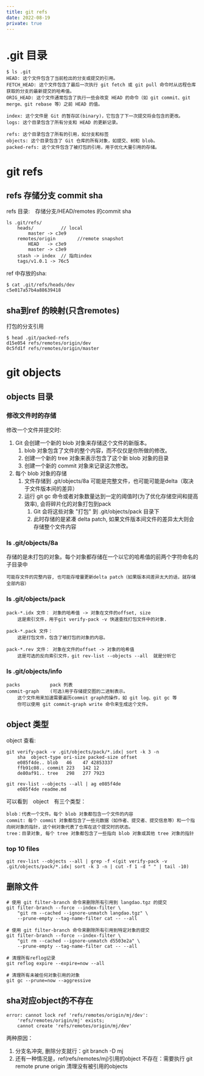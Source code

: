 ```yaml
---
title: git refs
date: 2022-08-19
private: true
---
```

# .git 目录

    $ ls .git
    HEAD: 这个文件包含了当前检出的分支或提交的引用。
    FETCH_HEAD: 这个文件包含了最后一次执行 git fetch 或 git pull 命令时从远程仓库获取的分支的最新提交的哈希值。
    ORIG_HEAD: 这个文件通常包含了执行一些会改变 HEAD 的命令（如 git commit、git merge、git rebase 等）之前 HEAD 的值。

    index: 这个文件是 Git 的暂存区(binary)，它包含了下一次提交将会包含的更改。
    logs: 这个目录包含了所有分支和 HEAD 的更新记录。

    refs: 这个目录包含了所有的引用，如分支和标签
    objects: 这个目录包含了 Git 仓库的所有对象，如提交、树和 blob。
    packed-refs: 这个文件包含了被打包的引用，用于优化大量引用的存储。

# git refs
## refs 存储分支 commit sha 
refs 目录:　存储分支/HEAD/remotes 的commit sha
    
    ls .git/refs/
        heads/          // local
            master -> c3e9
        remotes/origin        //remote snapshot
            HEAD   -> c3e9
            master -> c3e9
        stash -> index  // 指向index 
        tags/v1.0.1 -> 76c5

ref 中存放的sha:

    $ cat .git/refs/heads/dev
    c5e017a57b4a88639418

##  sha到ref 的映射(只含remotes)
打包的分支引用

    $ head .git/packed-refs
    d15e054 refs/remotes/origin/dev
    0c5fd1f refs/remotes/origin/master

# git objects
## objects 目录
### 修改文件时的存储
修改一个文件并提交时:
1. Git 会创建一个新的 blob 对象来存储这个文件的新版本。
   1. blob 对象包含了文件的整个内容，而不仅仅是你所做的修改。
   2. 创建一个新的 tree 对象来表示包含了这个新 blob 对象的目录
   3. 创建一个新的 commit 对象来记录这次修改。
2. 每个 blob 对象的存储
   1. 文件存储到 .git/objects/8a 可能是完整文件，也可能可能是delta（取决于文件版本间的差异）
   2. 运行 git gc 命令或者对象数量达到一定的阈值时(为了优化存储空间和提高效率), 会将碎片化的对象打包到pack
      1. Git 会将这些对象 "打包" 到 .git/objects/pack 目录下
      2. 此时存储的是紧凑 delta patch, 如果文件版本间文件的差异太大则会存储整个文件内容

### ls .git/objects/8a
存储的是未打包的对象。每个对象都存储在一个以它的哈希值的前两个字符命名的子目录中

    可能存文件的完整内容, 也可能存增量更新delta patch（如果版本间差异太大的话，就存储全部内容）

### ls .git/objects/pack

    pack-*.idx 文件： 对象的哈希值 -> 对象在文件的offset, size
        这是索引文件，用于git verify-pack -v 快速查找打包文件中的对象.  

    pack-*.pack 文件：
        这是打包文件，包含了被打包的对象的内容。

    pack-*.rev 文件： 对象在文件的offset -> 对象的哈希值 
        这是可选的反向索引文件，git rev-list --objects --all  就是分析它

### ls .git/objects/info

    packs           pack 列表
    commit-graph    (可选)用于存储提交图的二进制表示。
        这个文件用来加速需要遍历commit graph的操作，如 git log、git gc 等
        你可以使用 git commit-graph write 命令来生成这个文件。

## object 类型
object 查看:

    git verify-pack -v .git/objects/pack/*.idx| sort -k 3 -n 
        sha  object-type ori-size packed-size offset  
        e085f4de.. blob   46    47 42853337
        ffb91c08.. commit 223   142 12
        de80af91.. tree   298   277 7923

    git rev-list --objects --all | ag e085f4de
        e085f4de readme.md

可以看到　object　有三个类型：

    blob：代表一个文件。每个 blob 对象都包含一个文件的内容
    commit: 每个 commit 对象都包含了一些元数据（如作者、提交者、提交信息等）和一个指向树对象的指针，这个树对象代表了仓库在这个提交时的状态。
    tree：目录对象, 每个 tree 对象都包含了一些指向 blob 对象或其他 tree 对象的指针

### top 10 files

    git rev-list --objects --all | grep -f <(git verify-pack -v .git/objects/pack/*.idx| sort -k 3 -n | cut -f 1 -d " " | tail -10)

## 删除文件
    # 使用 git filter-branch 命令来删除所有引用到 langdao.tgz 的提交
    git filter-branch --force --index-filter \
        "git rm --cached --ignore-unmatch langdao.tgz" \
        --prune-empty --tag-name-filter cat -- --all

    # 使用 git filter-branch 命令来删除所有引用到特定对象的提交
    git filter-branch --force --index-filter \
        "git rm --cached --ignore-unmatch d5503e2a" \
        --prune-empty --tag-name-filter cat -- --all

    # 清理所有reflog记录
    git reflog expire --expire=now --all

    # 清理所有未被任何对象引用的对象
    git gc --prune=now --aggressive

## sha对应object的不存在
    error: cannot lock ref 'refs/remotes/origin/mj/dev': 
        'refs/remotes/origin/mj' exists; 
        cannot create 'refs/remotes/origin/mj/dev'

两种原因：
1. 分支名冲突, 删除分支就行：git branch -D mj
2. 还有一种情况是，ref(refs/remotes/mj)引用的object 不存在：需要执行 git remote prune origin 清理没有被引用的objects